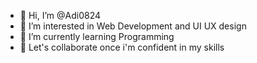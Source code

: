 - 👋 Hi, I’m @Adi0824
- 👀 I’m interested in Web Development and UI UX design
- 🌱 I’m currently learning Programming 
- 💞️ Let's collaborate once i'm confident in my skills

<!---
Adi0824/Adi0824 is a ✨ special ✨ repository because its `README.md` (this file) appears on your GitHub profile.
You can click the Preview link to take a look at your changes.
--->

